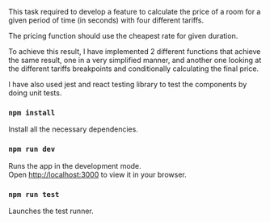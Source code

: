 This task required to develop a feature to calculate the price of a room for a given period of time (in seconds) with four different tariffs.

The pricing function should use the cheapest rate for given duration.

To achieve this result, I have implemented 2 different functions that achieve the same result, one in a very simplified manner, and another one looking at the different tariffs breakpoints and conditionally calculating the final price.

I have also used jest and react testing library to test the components by doing unit tests.

### `npm install`

Install all the necessary dependencies.

### `npm run dev`

Runs the app in the development mode.\
Open [http://localhost:3000](http://localhost:3000) to view it in your browser.

### `npm run test`

Launches the test runner.
